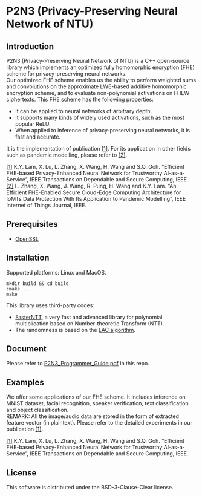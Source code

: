# P2N3 (Privacy-Preserving Neural Network of NTU)
## Introduction
P2N3 (Privacy-Preserving Neural Network of NTU) is a C++ open-source library which implements an optimized fully homomorphic encryption (FHE) scheme for privacy-preserving neural networks.  
Our optimized FHE scheme enables us the ability to perform weighted sums and convolutions on the approximate LWE-based additive homomorphic encryption scheme, and to evaluate non-polynomial activations on FHEW ciphertexts. This FHE scheme has the following properties: 
- It can be applied to neural networks of arbitrary depth.
- It supports many kinds of widely used activations, such as the most popular ReLU. 
- When applied to inference of privacy-preserving neural networks, it is fast and accurate.

It is the implementation of publication [[1]](https://ieeexplore.ieee.org/document/10398424). For its application in other fields such as pandemic modelling, please refer to [[2]](https://ieeexplore.ieee.org/document/10376224). 

[[1]](https://ieeexplore.ieee.org/document/10398424) K.Y. Lam, X. Lu, L. Zhang, X. Wang, H. Wang and S.Q. Goh. “Efficient FHE-based Privacy-Enhanced Neural Network for Trustworthy AI-as-a-Service”, IEEE Transactions on Dependable and Secure Computing, IEEE.   
[[2]](https://ieeexplore.ieee.org/document/10376224) L. Zhang, X. Wang, J. Wang, R. Pung, H. Wang and K.Y. Lam. “An Efficient FHE-Enabled Secure Cloud-Edge Computing Architecture for IoMTs Data Protection With Its Application to Pandemic Modelling”, IEEE Internet of Things Journal, IEEE.

## Prerequisites
- [OpenSSL](https://www.openssl.org/)

## Installation
Supported platforms: Linux and MacOS.  

```
mkdir build && cd build
cmake ..
make
```
This library uses third-party codes: 
- [FasterNTT](https://github.com/nict-sfl/FasterNTT), a very fast and advanced library for polynomial multiplication based on Number-theoretic Transform (NTT). 
- The randomness is based on the [LAC algorithm](https://github.com/pqc-lac/lac-intel64).

## Document
Please refer to [P2N3_Programmer_Guide.pdf](https://github.com/HintSight-Technology/P2N3/blob/main/P2N3_Programmer_Guide.pdf) in this repo. 

## Examples
We offer some applications of our FHE scheme. It includes inference on MNIST dataset, facial recognition, speaker verification, text classification and object classification.   
REMARK: All the image/audio data are stored in the form of extracted feature vector (in plaintext). Please refer to the detailed experiments in our publication [[1]](https://ieeexplore.ieee.org/document/10398424).  

[[1]](https://ieeexplore.ieee.org/document/10398424) K.Y. Lam, X. Lu, L. Zhang, X. Wang, H. Wang and S.Q. Goh. “Efficient FHE-based Privacy-Enhanced Neural Network for Trustworthy AI-as-a-Service”, IEEE Transactions on Dependable and Secure Computing, IEEE.   

## License
This software is distributed under the BSD-3-Clause-Clear license. 
